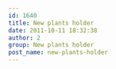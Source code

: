 ```yaml
---
id: 1640
title: New plants holder
date: 2011-10-11 18:32:38
author: 2
group: New plants holder
post_name: new-plants-holder
---
```


